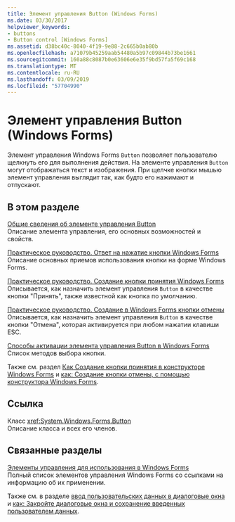 ```yaml
---
title: Элемент управления Button (Windows Forms)
ms.date: 03/30/2017
helpviewer_keywords:
- buttons
- Button control [Windows Forms]
ms.assetid: d38bc40c-8040-4f19-9e88-2c665b0ab80b
ms.openlocfilehash: a71079b45259aab54480a5b97c09844b73be1661
ms.sourcegitcommit: 160a88c8087b0e63606e6e35f9bd57fa5f69c168
ms.translationtype: MT
ms.contentlocale: ru-RU
ms.lasthandoff: 03/09/2019
ms.locfileid: "57704990"
---
```

# <a name="button-control-windows-forms"></a>Элемент управления Button (Windows Forms)
Элемент управления Windows Forms `Button` позволяет пользователю щелкнуть его для выполнения действия. На элементе управления `Button` могут отображаться текст и изображения. При щелчке кнопки мышью элемент управления выглядит так, как будто его нажимают и отпускают.  
  
## <a name="in-this-section"></a>В этом разделе  
 [Общие сведения об элементе управления Button](button-control-overview-windows-forms.md)  
 Описание элемента управления, его основных возможностей и свойств.  
  
 [Практическое руководство. Ответ на нажатие кнопки Windows Forms](how-to-respond-to-windows-forms-button-clicks.md)  
 Описание основных приемов использования кнопки на форме Windows Forms.  
  
 [Практическое руководство. Создание кнопки принятия Windows Forms](how-to-designate-a-windows-forms-button-as-the-accept-button.md)  
 Описывается, как назначить элемент управления `Button` в качестве кнопки "Принять", также известной как кнопка по умолчанию.  
  
 [Практическое руководство. Создание в Windows Forms кнопки отмены](how-to-designate-a-windows-forms-button-as-the-cancel-button.md)  
 Описывается, как назначить элемент управления `Button` в качестве кнопки "Отмена", которая активируется при любом нажатии клавиши ESC.  
  
 [Способы активации элемента управления Button в Windows Forms](ways-to-select-a-windows-forms-button-control.md)  
 Список методов выбора кнопки.  
  
 Также см. раздел [Как Создание кнопки принятия в конструкторе Windows Forms](designate-a-wf-button-as-the-accept-button-using-the-designer.md) и [как: Создание кнопки отмены, с помощью конструктора Windows Forms](designate-a-wf-button-as-the-cancel-button-using-the-designer.md).  
  
## <a name="reference"></a>Ссылка  
 Класс <xref:System.Windows.Forms.Button>  
 Описание класса и всех его членов.  
  
## <a name="related-sections"></a>Связанные разделы  
 [Элементы управления для использования в Windows Forms](controls-to-use-on-windows-forms.md)  
 Полный список элементов управления Windows Forms со ссылками на информацию об их применении.  
  
 Также см. в разделе [ввод пользовательских данных в диалоговые окна](https://docs.microsoft.com/previous-versions/visualstudio/visual-studio-2010/1s9ws53w(v=vs.100)) и [как: Закройте диалоговые окна и сохранение введенных пользователем данных](https://docs.microsoft.com/previous-versions/visualstudio/visual-studio-2010/65ad5907(v=vs.100)).
